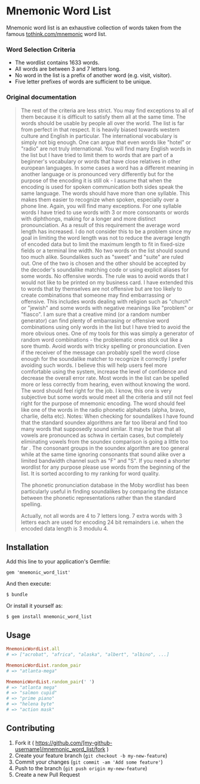 # Mnemonic Word List

Mnemonic word list is an exhaustive collection of words taken from the famous [tothink.com/mnemonic](http://web.archive.org/web/20090918202746/http://tothink.com/mnemonic/wordlist.html) word list.

### Word Selection Criteria

- The wordlist contains 1633 words.
- All words are between 3 and 7 letters long.
- No word in the list is a prefix of another word (e.g. visit, visitor).
- Five letter prefixes of words are sufficient to be unique.

### Original documentation

> The rest of the criteria are less strict. You may find exceptions to all of them because it is difficult to satisfy them all at the same time.
> The words should be usable by people all over the world. The list is far from perfect in that respect. It is heavily biased towards western culture and English in particular. The international vocabulary is simply not big enough. One can argue that even words like "hotel" or "radio" are not truly international. You will find many English words in the list but I have tried to limit them to words that are part of a beginner's vocabulary or words that have close relatives in other european languages. In some cases a word has a different meaning in another language or is pronounced very differently but for the purpose of the encoding it is still ok - I assume that when the encoding is used for spoken communication both sides speak the same language.
> The words should have more than one syllable. This makes them easier to recognize when spoken, especially over a phone line. Again, you will find many exceptions. For one syllable words I have tried to use words with 3 or more consonants or words with diphthongs, making for a longer and more distinct pronounciation. As a result of this requirement the average word length has increased. I do not consider this to be a problem since my goal in limiting the word length was not to reduce the average length of encoded data but to limit the maximum length to fit in fixed-size fields or a terminal line width.
> No two words on the list should sound too much alike. Soundalikes such as "sweet" and "suite" are ruled out. One of the two is chosen and the other should be accepted by the decoder's soundalike matching code or using explicit aliases for some words.
> No offensive words. The rule was to avoid words that I would not like to be printed on my business card. I have extended this to words that by themselves are not offensive but are too likely to create combinations that someone may find embarrassing or offensive. This includes words dealing with religion such as "church" or "jewish" and some words with negative meanings like "problem" or "fiasco". I am sure that a creative mind (or a random number generator) can find plenty of embarrasing or offensive word combinations using only words in the list but I have tried to avoid the more obvious ones. One of my tools for this was simply a generator of random word combinations - the problematic ones stick out like a sore thumb.
> Avoid words with tricky spelling or pronounciation. Even if the receiver of the message can probably spell the word close enough for the soundalike matcher to recognize it correctly I prefer avoiding such words. I believe this will help users feel more comfortable using the system, increase the level of confidence and decrease the overall error rate. Most words in the list can be spelled more or less correctly from hearing, even without knowing the word.
> The word should feel right for the job. I know, this one is very subjective but some words would meet all the criteria and still not feel right for the purpose of mnemonic encoding. The word should feel like one of the words in the radio phonetic alphabets (alpha, bravo, charlie, delta etc).
> Notes:
> When checking for soundalikes I have found that the standard soundex algorithms are far too liberal and find too many words that supposedly sound similar. It may be true that all vowels are pronounced as schwa in certain cases, but completely eliminating vowels from the soundex comparison is going a little too far . The consonant groups in the soundex algorithm are too general while at the same time ignoring consonants that sound alike over a limited bandwidth channel such as "F" and "S".
> If you need a shorter wordlist for any purpose please use words from the beginning of the list. It is sorted according to my ranking for word quality.
>
> The phonetic pronunciation database in the Moby wordlist has been particularly useful in finding soundalikes by comparing the distance between the phonetic representations rather than the standard spelling.
>
> Actually, not all words are 4 to 7 letters long. 7 extra words with 3 letters each are used for encoding 24 bit remainders i.e. when the encoded data length is 3 modulu 4.

## Installation

Add this line to your application's Gemfile:

    gem 'mnemonic_word_list'

And then execute:

    $ bundle

Or install it yourself as:

    $ gem install mnemonic_word_list

## Usage

```ruby
MnemonicWordList.all
# => ["acrobat", "africa", "alaska", "albert", "albino", ...]

MnemonicWordList.random_pair
# => "atlanta-mega"

MnemonicWordList.random_pair(' ')
# => "atlanta mega"
# => "salmon cupid"
# => "prime piano"
# => "helena byte"
# => "action mask"
```

## Contributing

1. Fork it ( https://github.com/[my-github-username]/mnemonic_word_list/fork )
2. Create your feature branch (`git checkout -b my-new-feature`)
3. Commit your changes (`git commit -am 'Add some feature'`)
4. Push to the branch (`git push origin my-new-feature`)
5. Create a new Pull Request
